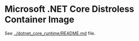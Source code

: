 # Microsoft .NET Core Distroless Container Image

See [../dotnet_core_runtime/README.md](../dotnet_core_runtime/README.md) file.
